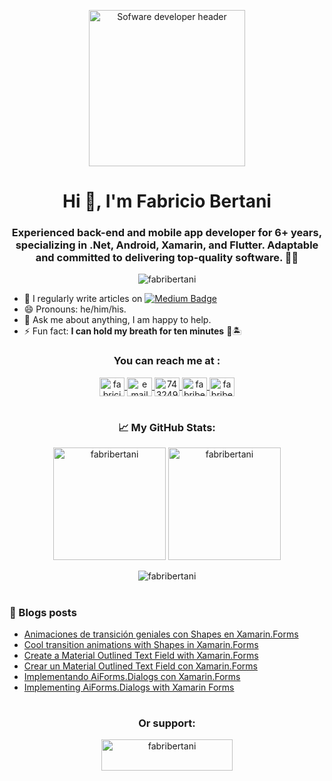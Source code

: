 <p align="center">
  <img src="https://www.ntc.edu/sites/default/files/styles/full_width_16_9/public/2021-06/software-development-specialist.jpg" alt="Sofware developer header" width="auto" height="250" />
</p>
<h1 align="center">
  Hi 👋, I'm Fabricio Bertani
</h1>
<h3 align="center">
  Experienced back-end and mobile app developer for 6+ years, specializing in .Net, Android, Xamarin, and Flutter. Adaptable and committed to delivering top-quality software. 👨‍💻
<!--   I'm a back-end and mobile app developer with 6+ years of experience mainly focused on technologies like .Net, Android, Xamarin and Flutter. I'm highly adaptable and dedicated to producing high-quality software. -->
</h3>

<p align="center">
  <img src="https://komarev.com/ghpvc/?username=fabribertani&label=Profile%20views&color=0e75b6&style=flat" alt="fabribertani" />
</p>

- :memo: I regularly write articles on [![Medium Badge](https://img.shields.io/badge/-Medium-white?style=flat&logo=Medium&logoColor=black)](https://medium.com/@fabricio-bertani)
- 😄 Pronouns: he/him/his.
- 💬 Ask me about anything, I am happy to help.
- :zap: Fun fact: **I can hold my breath for ten minutes** 🐒🏝️

<h3 align="center">You can reach me at :</h3>
<p align="center">
  <a href="https://linkedin.com/in/fabricio-bertani" target="blank">
    <img align="center" src="https://raw.githubusercontent.com/rahuldkjain/github-profile-readme-generator/master/src/images/icons/Social/linked-in-alt.svg" alt="fabricio-bertani" height="30" width="40" />
  </a>
  <a href="mailto:fabri_bertani@hotmail.com" target="_blank">
    <img align="center" src="https://upload.wikimedia.org/wikipedia/commons/thumb/7/7e/Gmail_icon_%282020%29.svg/800px-Gmail_icon_%282020%29.svg.png" alt="email" height="30" width="40" />
  </a>
  <a href="https://stackoverflow.com/users/7432494" target="blank"><img align="center" src="https://raw.githubusercontent.com/rahuldkjain/github-profile-readme-generator/master/src/images/icons/Social/stack-overflow.svg" alt="7432494" height="30" width="40" />
  </a>
  <a href="https://dev.to/fabribertani" target="blank"><img align="center" src="https://raw.githubusercontent.com/rahuldkjain/github-profile-readme-generator/master/src/images/icons/Social/devto.svg" alt="fabribertani" height="30" width="40" />
  </a>
  <a href="https://twitter.com/fabribertani" target="blank"><img align="center" src="https://raw.githubusercontent.com/rahuldkjain/github-profile-readme-generator/master/src/images/icons/Social/twitter.svg" alt="fabribertani" height="30" width="40" />
  </a>
</p>

<h1></h1>
<h3 align="center">📈 My GitHub Stats:</h3>
<p align="center">
  <img height="180em" src="https://github-readme-stats.vercel.app/api?username=fabribertani&show_icons=true&hide_border=true&&count_private=true&include_all_commits=true&locale=en&theme=tokyonight" alt="fabribertani" />
  <img height="180em" src="https://github-readme-stats.vercel.app/api/top-langs?username=fabribertani&show_icons=true&hide_border=true&locale=en&layout=compact&theme=tokyonight" alt="fabribertani" />
</p>
<p align="center">
  <img src="http://github-readme-streak-stats.herokuapp.com?user=fabribertani&theme=dark&background=0D1117" alt="fabribertani" />
</p>

<h1></h1>

### 📖 Blogs posts
<!-- BLOG-POST-LIST:START -->
- [Animaciones de transición geniales con Shapes en Xamarin.Forms](https://fabricio-bertani.medium.com/animaciones-de-transici%C3%B3n-geniales-con-shapes-en-xamarin-forms-b2288254b7eb?source=rss-e6e92e172a08------2)
- [Cool transition animations with Shapes in Xamarin.Forms](https://medium.com/geekculture/cool-transition-animations-with-shapes-in-xamarin-forms-7675e4ad0868?source=rss-e6e92e172a08------2)
- [Create a Material Outlined Text Field with Xamarin.Forms](https://medium.com/geekculture/create-a-material-outlined-text-field-with-xamarin-forms-3da5eabab22c?source=rss-e6e92e172a08------2)
- [Crear un Material Outlined Text Field con Xamarin.Forms](https://fabricio-bertani.medium.com/crear-un-material-outlined-text-field-con-xamarin-forms-93044e42042c?source=rss-e6e92e172a08------2)
- [Implementando AiForms.Dialogs con Xamarin.Forms](https://fabricio-bertani.medium.com/implementando-aiforms-dialogs-con-xamarin-forms-c700f5bf81aa?source=rss-e6e92e172a08------2)
- [Implementing AiForms.Dialogs with Xamarin Forms](https://fabricio-bertani.medium.com/implementing-aiforms-dialogs-with-xamarin-forms-60dc93903847?source=rss-e6e92e172a08------2)
<!-- BLOG-POST-LIST:END -->

<h1></h1>

<h3 align="center">Or support:</h3>
<p align="center">
  <a href="https://www.buymeacoffee.com/fabribertani">
    <img src="https://cdn.buymeacoffee.com/buttons/v2/default-yellow.png" height="50" width="210" alt="fabribertani" />
  </a>
</p>

